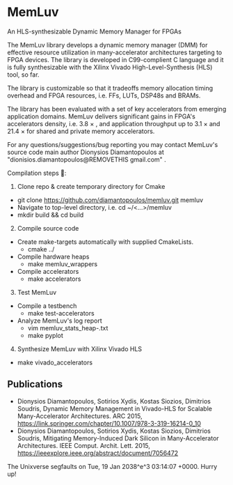 # MemLuv
An HLS-synthesizable Dynamic Memory Manager for FPGAs

The MemLuv library develops a dynamic memory manager (DMM) for effective resource utilization in many-accelerator architectures targeting to FPGA devices.  The library is developed in C99-complient C language and it is fully synthesizable with the Xilinx Vivado High-Level-Synthesis (HLS) tool, so far.

The library is customizable so that it tradeoffs memory allocation timing overhead and FPGA resources, i.e. FFs, LUTs, DSP48s and BRAMs.

The library has been evaluated with a set of key accelerators from emerging application domains. MemLuv delivers significant gains in FPGA's accelerators density, i.e. 3.8 × , and application throughput up to 3.1 × and 21.4 × for shared and private memory accelerators.

For any questions/suggestions/bug reporting you may contact MemLuv's source code main author Dionysios Diamantopoulos at "dionisios.diamantopoulos@REMOVETHIS gmail.com" .

Compilation steps :construction:: 

1. Clone repo & create temporary directory for Cmake
  * git clone https://github.com/diamantopoulos/memluv.git memluv
  * Navigate to top-level directory, i.e. cd ~/<...>/memluv
  * mkdir build && cd build
2. Compile source code
  * Create make-targets automatically with supplied CmakeLists.
    * cmake ../
  * Compile hardware heaps
    * make memluv_wrappers
  * Compile accelerators
    * make accelerators
3. Test MemLuv
  * Compile a testbench
    * make test-accelerators 
  * Analyze MemLuv's log report
    * vim memluv_stats_heap-<id>.txt
    * make pyplot
4. Synthesize MemLuv with Xilinx Vivado HLS
  * make vivado_accelerators

## Publications
* Dionysios Diamantopoulos, Sotirios Xydis, Kostas Siozios, Dimitrios Soudris, Dynamic Memory Management in Vivado-HLS for Scalable Many-Accelerator Architectures. ARC 2015, https://link.springer.com/chapter/10.1007/978-3-319-16214-0_10
* Dionysios Diamantopoulos, Sotirios Xydis, Kostas Siozios, Dimitrios Soudris, Mitigating Memory-Induced Dark Silicon in Many-Accelerator Architectures. IEEE Comput. Archit. Lett. 2015, https://ieeexplore.ieee.org/abstract/document/7056472

The Unixverse segfaults on Tue, 19 Jan 2038^e^3 03:14:07 +0000. Hurry up! 
